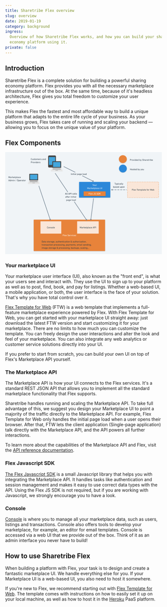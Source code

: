 ```yaml
---
title: Sharetribe Flex overview
slug: overview
date: 2019-01-19
category: background
ingress:
  Overview of how Sharetribe Flex works, and how you can build your sharing
  economy platform using it.
private: false
---
```


## Introduction

Sharetribe Flex is a complete solution for building a powerful sharing economy
platform. Flex provides you with all the necessary marketplace infrastructure
out of the box. At the same time, because of it's headless architecture, Flex
gives you total freedom to customize your user experience.

This makes Flex the fastest and most affordable way to build a unique platform
that adapts to the entire life cycle of your business. As your business grows,
Flex takes care of running and scaling your backend — allowing you to focus on
the unique value of your platform.

## Flex Components

![Flex customer architecture](./flex-customer-architecture.png)

### Your marketplace UI

Your marketplace user interface (UI), also known as the "front end", is what
your users see and interact with. They use the UI to sign up to your platform as
well as to post, find, book, and pay for listings. Whether a web-based UI, a
mobile application, or both, the user interface is the face of your solution.
That's why you have total control over it.

[Flex Template for Web](/references/ftw/) (FTW) is a web template that
implements a full-feature marketplace experience powered by Flex. With Flex
Template for Web, you can get started with your marketplace UI straight away:
just download the latest FTW version and start customizing it for your
marketplace. There are no limits to how much you can customize the template. You
can freely design the user interactions and alter the look and feel of your
marketplace. You can also integrate any web analytics or customer service
solutions directly into your UI.

If you prefer to start from scratch, you can build your own UI on top of Flex's
Marketplace API yourself.

### The Marketplace API

The Marketplace API is how your UI connects to the Flex services. It's a
standard REST JSON API that allows you to implement all the standard marketplace
functionality that Flex supports.

Sharetribe handles running and scaling the Marketplace API. To take full
advantage of this, we suggest you design your Marketplace UI to point a majority
of the traffic directly to the Marketplace API. For example, Flex Template for
Web only handles the initial page load when a user opens their browser. After
that, FTW lets the client application (Single-page application) talk directly
with the Marketplace API, and the API powers all further interactions.

To learn more about the capabilities of the Marketplace API and Flex, visit the
[API reference documentation](/references/api/).

### Flex Javascript SDK

[The Flex Javascript SDK](/references/js-sdk) is a small Javascript library that
helps you with integrating the Marketplace API. It handles tasks like
authentication and session management and makes it easy to use correct data
types with the API. Using the Flex JS SDK is not required, but if you are
working with Javascript, we strongly encourage you to have a look.

### Console

[Console](https://flex-console.sharetribe.com/) is where you to manage all your
marketplace data, such as users, listings and transactions. Console also offers
tools to develop your marketplace, for example, an editor for email templates.
Console is accessed via a web UI that we provide out of the box. Think of it as
an admin interface you never have to build!

## How to use Sharetribe Flex

When building a platform with Flex, your task is to design and create a
fantastic marketplace UI. We handle everything else for you. If your Marketplace
UI is a web-based UI, you also need to host it somewhere.

If you're new to Flex, we recommend starting out with
[Flex Template for Web](/references/ftw/). The template comes with instructions
on how to easily set it up on your local machine, as well as how to host it in
the [Heroku](https://heroku.com/) PaaS platform.
